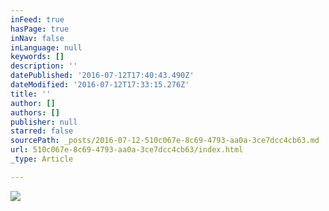 ```yaml
---
inFeed: true
hasPage: true
inNav: false
inLanguage: null
keywords: []
description: ''
datePublished: '2016-07-12T17:40:43.490Z'
dateModified: '2016-07-12T17:33:15.276Z'
title: ''
author: []
authors: []
publisher: null
starred: false
sourcePath: _posts/2016-07-12-510c067e-8c69-4793-aa0a-3ce7dcc4cb63.md
url: 510c067e-8c69-4793-aa0a-3ce7dcc4cb63/index.html
_type: Article

---
```

![](https://the-grid-user-content.s3-us-west-2.amazonaws.com/8eac593e-c4c0-4f8e-b582-a79dffb13a2a.jpg)